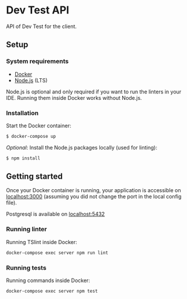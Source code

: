 # Dev Test API #
API of Dev Test for the client.

## Setup ##

### System requirements ###

* [Docker](https://docs.docker.com/engine/installation/)
* [Node.js](https://nodejs.org/en/) (LTS)

Node.js is optional and only required if you want to run the linters in your IDE. Running them inside Docker works without Node.js.

### Installation ###

Start the Docker container:

```bash
$ docker-compose up
```

_Optional_: Install the Node.js packages locally (used for linting):

```bash
$ npm install
```

## Getting started ##

Once your Docker container is running, your application is accessible on [localhost:3000](http://localhost:3000) (assuming you did not change the port in the local config file).

Postgresql is available on [localhost:5432](http://localhost:5432)

### Running linter ###

Running TSlint inside Docker:

```bash
docker-compose exec server npm run lint
```

### Running tests ###

Running commands inside Docker:

```bash
docker-compose exec server npm test
```
